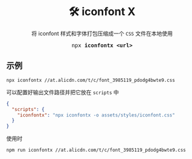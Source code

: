 <h1 align="center">🛠 iconfont X</h1>

<p align="center">将 iconfont 样式和字体打包压缩成一个 <code>CSS</code> 文件在本地使用</p>

<pre align="center">npx <b>iconfontx &lt;url&gt;</b></pre>

## 示例

```
npx iconfontx //at.alicdn.com/t/c/font_3985119_pdodg4bwte9.css
```

可以配置好输出文件路径并把它放在 `scripts` 中

```json
{
  "scripts": {
    "iconfontx": "npx iconfontx -o assets/styles/iconfont.css"
  }
}
```

使用时

```
npm run iconfontx //at.alicdn.com/t/c/font_3985119_pdodg4bwte9.css
```
